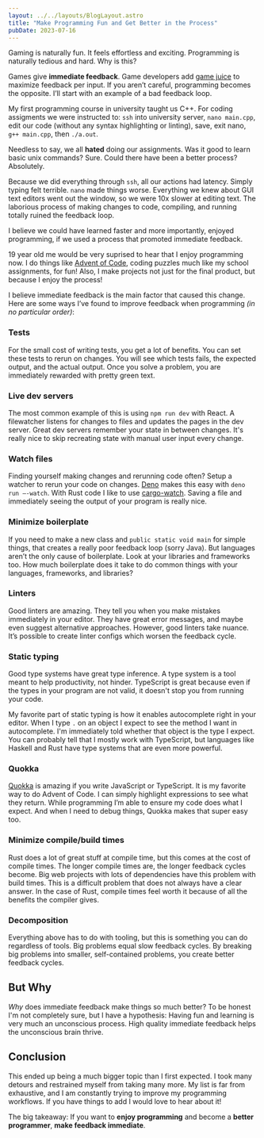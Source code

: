 ```yaml
---
layout: ../../layouts/BlogLayout.astro
title: "Make Programming Fun and Get Better in the Process"
pubDate: 2023-07-16
---
```


Gaming is naturally fun. It feels effortless and exciting. Programming is naturally tedious and hard. Why is this?

Games give **immediate feedback**. Game developers add [game juice](https://garden.bradwoods.io/notes/design/juice) to maximize feedback per input. If you aren’t careful, programming becomes the opposite. I’ll start with an example of a bad feedback loop.

My first programming course in university taught us C++. For coding assigments we were instructed to: `ssh` into university server, `nano main.cpp`, edit our code (without any syntax highlighting or linting), save, exit nano, `g++ main.cpp`, then `./a.out`. 

Needless to say, we all **hated** doing our assignments. Was it good to learn basic unix commands? Sure. Could there have been a better process? Absolutely.

Because we did everything through `ssh`, all our actions had latency. Simply typing felt terrible. `nano` made things worse. Everything we knew about GUI text editors went out the window, so we were 10x slower at editing text. The laborious process of making changes to code, compiling, and running totally ruined the feedback loop. 

I believe we could have learned faster and more importantly, enjoyed programming, if we used a process that promoted immediate feedback.

19 year old me would be very suprised to hear that I enjoy programming now. I do things like [Advent of Code](https://adventofcode.com/), coding puzzles much like my school assignments, for fun! Also, I make projects not just for the final product, but because I enjoy the process!

I believe immediate feedback is the main factor that caused this change. Here are some ways I’ve found to improve feedback when programming *(in no particular order)*:

### Tests

For the small cost of writing tests, you get a lot of benefits. You can set these tests to rerun on changes. You will see which tests fails, the expected output, and the actual output. Once you solve a problem, you are immediately rewarded with pretty green text.

### Live dev servers

The most common example of this is using `npm run dev` with React. A filewatcher listens for changes to files and updates the pages in the dev server. Great dev servers remember your state in between changes. It's really nice to skip recreating state with manual user input every change.


### Watch files

Finding yourself making changes and rerunning code often? Setup a watcher to rerun your code on changes. [Deno](https://deno.land/) makes this easy with `deno run —-watch`. With Rust code I like to use [cargo-watch](https://github.com/watchexec/cargo-watch). Saving a file and immediately seeing the output of your program is really nice.

### Minimize boilerplate

If you need to make a new class and `public static void main` for simple things, that creates a really poor feedback loop (sorry Java). But languages aren’t the only cause of boilerplate. Look at your libraries and frameworks too. How much boilerplate does it take to do common things with your languages, frameworks, and libraries?

### Linters

Good linters are amazing. They tell you when you make mistakes immediately in your editor. They have great error messages, and maybe even suggest alternative approaches. However, good linters take nuance. It’s possible to create linter configs which worsen the feedback cycle. 

### Static typing

Good type systems have great type inference. A type system is a tool meant to help productivity, not hinder. TypeScript is great because even if the types in your program are not valid, it doesn't stop you from running your code.

My favorite part of static typing is how it enables autocomplete right in your editor. When I type `.` on an object I expect to see the method I want in autocomplete. I'm immediately told whether that object is the type I expect. You can probably tell that I mostly work with TypeScript, but languages like Haskell and Rust have type systems that are even more powerful.

### Quokka

[Quokka](https://quokkajs.com/) is amazing if you write JavaScript or TypeScript. It is my favorite way to do Advent of Code. I can simply highlight expressions to see what they return. While programming I’m able to ensure my code does what I expect. And when I need to debug things, Quokka makes that super easy too.

### Minimize compile/build times

Rust does a lot of great stuff at compile time, but this comes at the cost of compile times. The longer compile times are, the longer feedback cycles become. Big web projects with lots of dependencies have this problem with build times. This is a difficult problem that does not always have a clear answer. In the case of Rust, compile times feel worth it because of all the benefits the compiler gives.

### Decomposition

Everything above has to do with tooling, but this is something you can do regardless of tools. Big problems equal slow feedback cycles. By breaking big problems into smaller, self-contained problems, you create better feedback cycles.

## But Why

*Why* does immediate feedback make things so much better? To be honest I'm not completely sure, but I have a hypothesis: Having fun and learning is very much an unconscious process. High quality immediate feedback helps the unconscious brain thrive.

## Conclusion

This ended up being a much bigger topic than I first expected. I took many detours and restrained myself from taking many more. My list is far from exhaustive, and I am constantly trying to improve my programming workflows. If you have things to add I would love to hear about it!

The big takeaway: If you want to **enjoy programming** and become a **better programmer**, **make feedback immediate**.

